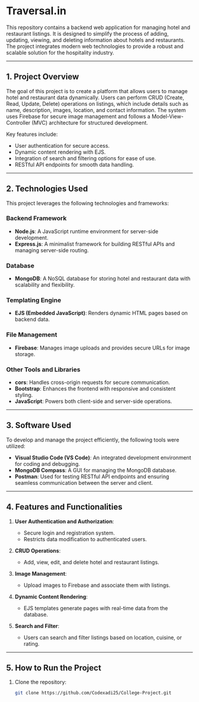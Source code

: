 # Traversal.in
This repository contains a backend web application for managing hotel and restaurant listings. It is designed to simplify the process of adding, updating, viewing, and deleting information about hotels and restaurants. The project integrates modern web technologies to provide a robust and scalable solution for the hospitality industry.

---

## 1. Project Overview

The goal of this project is to create a platform that allows users to manage hotel and restaurant data dynamically. Users can perform CRUD (Create, Read, Update, Delete) operations on listings, which include details such as name, description, images, location, and contact information. The system uses Firebase for secure image management and follows a Model-View-Controller (MVC) architecture for structured development.

Key features include:
- User authentication for secure access.
- Dynamic content rendering with EJS.
- Integration of search and filtering options for ease of use.
- RESTful API endpoints for smooth data handling.

---

## 2. Technologies Used

This project leverages the following technologies and frameworks:

### Backend Framework
- **Node.js**: A JavaScript runtime environment for server-side development.
- **Express.js**: A minimalist framework for building RESTful APIs and managing server-side routing.

### Database
- **MongoDB**: A NoSQL database for storing hotel and restaurant data with scalability and flexibility.

### Templating Engine
- **EJS (Embedded JavaScript)**: Renders dynamic HTML pages based on backend data.

### File Management
- **Firebase**: Manages image uploads and provides secure URLs for image storage.

### Other Tools and Libraries
- **cors**: Handles cross-origin requests for secure communication.
- **Bootstrap**: Enhances the frontend with responsive and consistent styling.
- **JavaScript**: Powers both client-side and server-side operations.

---

## 3. Software Used

To develop and manage the project efficiently, the following tools were utilized:
- **Visual Studio Code (VS Code)**: An integrated development environment for coding and debugging.
- **MongoDB Compass**: A GUI for managing the MongoDB database.
- **Postman**: Used for testing RESTful API endpoints and ensuring seamless communication between the server and client.

---

## 4. Features and Functionalities

1. **User Authentication and Authorization**:
   - Secure login and registration system.
   - Restricts data modification to authenticated users.

2. **CRUD Operations**:
   - Add, view, edit, and delete hotel and restaurant listings.

3. **Image Management**:
   - Upload images to Firebase and associate them with listings.

4. **Dynamic Content Rendering**:
   - EJS templates generate pages with real-time data from the database.

5. **Search and Filter**:
   - Users can search and filter listings based on location, cuisine, or rating.

---

## 5. How to Run the Project

1. Clone the repository:
   ```bash
   git clone https://github.com/Codexadi25/College-Project.git
   ```
